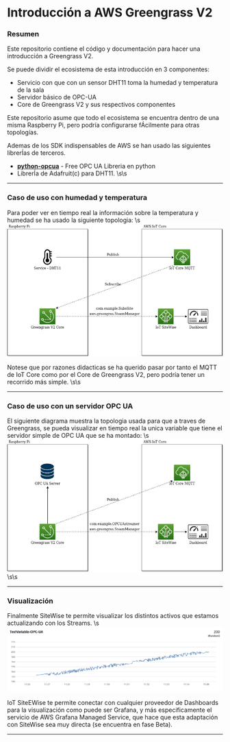 # Introducción a AWS Greengrass V2



### Resumen
Este repositorio contiene el código y documentación para hacer una introducción a Greengrass V2.


Se puede dividir el ecosistema de esta introducción en 3 componentes:
- Servicio con que con un sensor DHT11 toma la humedad y temperatura de la sala
- Servidor básico de OPC-UA
- Core de Greengrass V2 y sus respectivos componentes


Este repositorio asume que todo el ecosistema se encuentra dentro de una misma Raspberry Pi, pero podría configurarse fÁcilmente para otras topologías.


Ademas de los SDK indispensables de AWS se han usado las siguientes librerÍas de terceros.

- __[python-opcua](https://github.com/FreeOpcUa/python-opcua/)__ - Free OPC UA Libreria en python 
- LibrerÍa de Adafruit(c) para DHT11.
\s\s
***



### Caso de uso con humedad y temperatura

Para poder ver en tiempo real la información sobre la temperatura y humedad se ha usado la siguiente topologia:
\s
![Humidity & Temperature Sensor Diagram](/assets/thsensor.png)

Notese que por razones didacticas se ha querido pasar por tanto el MQTT de IoT Core como por el Core de Greengrass V2, pero podría tener un recorrido más simple.
\s\s
***


### Caso de uso con un servidor OPC UA

El siguiente diagrama muestra la topologia usada para que a traves de Greengrass, se pueda visualizar en tiempo real la unica variable que tiene el servidor simple de OPC UA que se ha montado:
\s
![OPC UA Diagram](/assets/opcuadiagram.png)
\s\s
***


### Visualización

Finalmente SiteWise te permite visualizar los distintos activos que estamos actualizando con los Streams.
\s
![OPC-UA server in SiteWise](/assets/opcua-viz.png)

IoT SiteEWise te permite conectar con cualquier proveedor de Dashboards para la visualización como puede ser Grafana, y más especificamente el servicio de AWS Grafana Managed Service, que hace que esta adaptación con SiteWise sea muy directa (se encuentra en fase Beta).
***